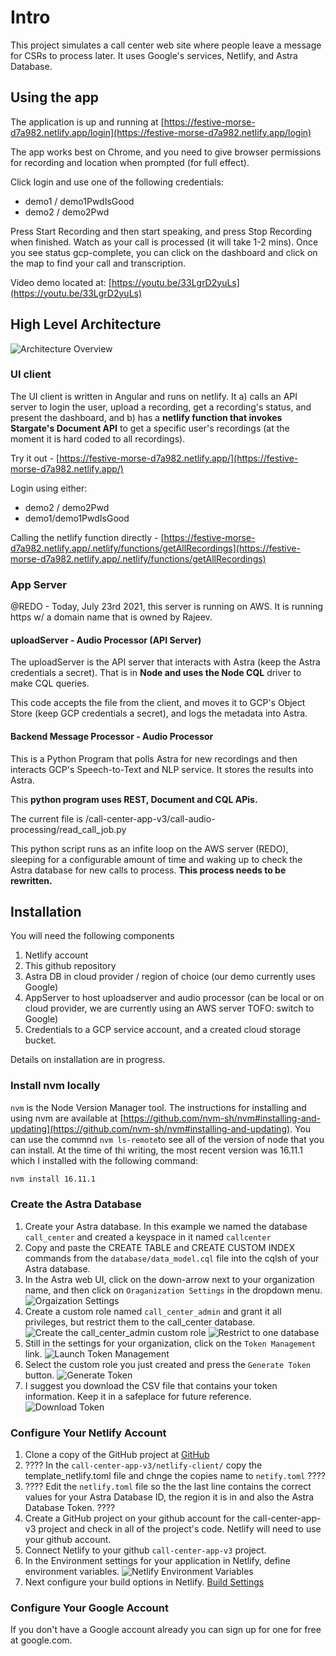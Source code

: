 # Intro

This project simulates a call center web site where people leave a message for CSRs
to process later.  It uses Google's services, Netlify, and Astra Database.

## Using the app

The application is up and running at
[https://festive-morse-d7a982.netlify.app/login](https://festive-morse-d7a982.netlify.app/login)

The app works best on Chrome, and you need to give browser permissions for recording and location when prompted (for full effect).

Click login and use one of the following credentials:

- demo1 / demo1PwdIsGood
- demo2 / demo2Pwd

Press Start Recording and then start speaking, and press Stop Recording when finished.  Watch as your call is processed (it will take 1-2 mins).  Once you see status gcp-complete, you can click on the dashboard and click on the map to find your call and transcription.

Video demo located at: [https://youtu.be/33LgrD2yuLs](https://youtu.be/33LgrD2yuLs)

## High Level Architecture

![Architecture Overview](./netlify-client/src/assets/images/CompletedTranscribingAndSentiementAnalysis.png)

### UI client

The UI client is written in Angular and runs on netlify.  It a) calls an
API server to login the user, upload a recording, get a recording's
status, and present the dashboard, and b) has a **netlify function that
invokes Stargate's Document API** to get a specific user's recordings (at
the moment it is hard coded to all recordings).

Try it out - [https://festive-morse-d7a982.netlify.app/](https://festive-morse-d7a982.netlify.app/)

Login using either:

- demo2 / demo2Pwd
- demo1/demo1PwdIsGood

Calling the netlify function directly - [https://festive-morse-d7a982.netlify.app/.netlify/functions/getAllRecordings](https://festive-morse-d7a982.netlify.app/.netlify/functions/getAllRecordings)

### App Server

@REDO - Today, July 23rd 2021, this server is running on AWS.  It is running https w/ a domain
name that is owned by Rajeev.

#### uploadServer - Audio Processor (API Server)

The uploadServer is the API server that interacts with Astra (keep the Astra credentials a secret).
That is in **Node and uses the Node CQL** driver to make CQL queries.

This code accepts the file from the client, and moves it to GCP's Object Store (keep GCP credentials a secret), and logs the metadata into Astra.

#### Backend Message Processor - Audio Processor

This is a Python Program that polls Astra for new recordings and then interacts GCP's Speech-to-Text and NLP service.  It stores the results into Astra.

This **python program uses REST, Document and CQL APis.**

The current file is /call-center-app-v3/call-audio-processing/read_call_job.py

This python script runs as an infite loop on the AWS server (REDO), sleeping for a configurable amount of time and waking up to check the Astra database for new calls to process.  **This process needs to be rewritten.**

## Installation

You will need the following components

1. Netlify account
1. This github repository
1. Astra DB in cloud provider / region of choice (our demo currently uses Google)
1. AppServer to host uploadserver and audio processor (can be local or on cloud provider, we are currently using an AWS server TOFO: switch to Google)
1. Credentials to a GCP service account, and a created cloud storage bucket.

Details on installation are in progress.

### Install nvm locally

```nvm``` is the Node Version Manager tool. The instructions for installing and using nvm are available at [https://github.com/nvm-sh/nvm#installing-and-updating](https://github.com/nvm-sh/nvm#installing-and-updating). You can use the commnd ```nvm ls-remote```to see all of the version of node that you can install. At the time of thi writing, the most recent version was 16.11.1 which I installed with the following command:

```sh
nvm install 16.11.1
```

### Create the Astra Database

1. Create your Astra database. In this example we named the database ```call_center``` and created a keyspace in it named ```callcenter```
1. Copy and paste the CREATE TABLE and CREATE CUSTOM INDEX commands from the ```database/data_model.cql``` file into the cqlsh of your Astra database.
1. In the Astra web UI, click on the down-arrow next to your organization name, and then click on ```Oraganization Settings``` in the dropdown menu. ![Orgaization Settings](./images/organization_settings.png)
1. Create a custom role named ```call_center_admin``` and grant it all privileges, but restrict them to the call_center database.
![Create the call_center_admin custom role](./images/custom_role_1.png) ![Restrict to one database](./images/custom_role_2.png)
1. Still in the settings for your organization, click on the ```Token Management``` link. ![Launch Token Management](./images/token_mgt_1.png)
1. Select the custom role you just created and press the ```Generate Token``` button. ![Generate Token](./images/token_mgt_2.png)
1. I suggest you download the CSV file that contains your token information. Keep it in a safeplace for future reference. ![Download Token](./images/token_mgt_3.png)

### Configure Your Netlify Account

1. Clone a copy of the GitHub project at [GitHub](https://github.com/jdavies/call-center-app-v3)
1. ???? In the ```call-center-app-v3/netlify-client/``` copy the template_netlify.toml file and chnge the copies name to ```netify.toml``` ????
1. ???? Edit the ```netlify.toml``` file so the the last line contains the correct values for your Astra Database ID, the region it is in and also the Astra Database Token. ????
1. Create a GitHub project on your github account for the call-center-app-v3 project and check in all of the project's code. Netlify will need to use your github account.
1. Connect Netlify to your github ```call-center-app-v3``` project.
1. In the Environment settings for your application in Netlify, define environment variables. ![Netlify Environment Variables](./images/netlify_environment_vars.png)
1. Next configure your build options in Netlify. [Build Settings](./images/netlify_build_settings.png)

### Configure Your Google Account

If you don't have a Google account already you can sign up for one for free at google.com.
